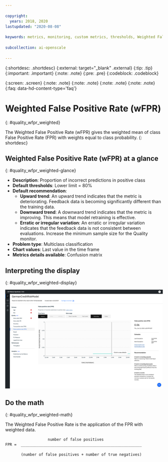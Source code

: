 ```yaml
---

copyright:
  years: 2018, 2020
lastupdated: "2020-08-08"

keywords: metrics, monitoring, custom metrics, thresholds, Weighted False Positive Rate, wFPR, score, schedule, recommendation

subcollection: ai-openscale

---
```


{:shortdesc: .shortdesc}
{:external: target="_blank" .external}
{:tip: .tip}
{:important: .important}
{:note: .note}
{:pre: .pre}
{:codeblock: .codeblock}

{:screen: .screen}
{:note: .note}
{:note: .note}
{:note: .note}
{:note: .note}
{:faq: data-hd-content-type='faq'}

# Weighted False Positive Rate (wFPR)
{: #quality_wfpr_weighted}

The Weighted False Positive Rate (wFPR) gives the weighted mean of class False Positive Rate (FPR) with weights equal to class probability.
{: shortdesc}

## Weighted False Positive Rate (wFPR) at a glance
{: #quality_wfpr_weighted-glance}

- **Description**: Proportion of incorrect predictions in positive class
- **Default thresholds**: Lower limit = 80%
- **Default recommendation**:
   - **Upward trend**: An upward trend indicates that the metric is deteriorating. Feedback data is becoming significantly different than the training data.
   - **Downward trend**: A downward trend indicates that the metric is improving. This means that model retraining is effective.
   - **Erratic or irregular variation**: An erratic or irregular variation indicates that the feedback data is not consistent between evaluations. Increase the minimum sample size for the Quality monitor.
- **Problem type**: Multiclass classification
- **Chart values**: Last value in the time frame
- **Metrics details available**: Confusion matrix

## Interpreting the display
{: #quality_wfpr_weighted-display}

![the Weighted False Positive Rate chart is displayed.](images/wos-quality-fpr.png)

## Do the math
{: #quality_wfpr_weighted-math}

The Weighted False Positive Rate is the application of the FPR with weighted data.

```
                   number of false positives
FPR =  ______________________________________________________

       (number of false positives + number of true negatives)
```
